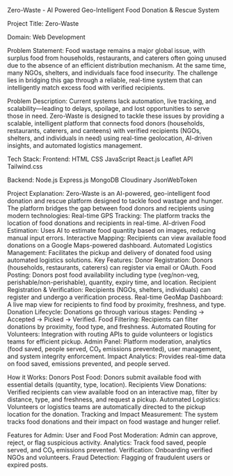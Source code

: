 Zero-Waste - AI Powered Geo-Intelligent Food Donation & Rescue System

Project Title: Zero-Waste

Domain: Web Development

Problem Statement: Food wastage remains a major global issue, with surplus food from households, restaurants, and caterers often going unused due to the absence of an efficient distribution mechanism. At the same time, many NGOs, shelters, and individuals face food insecurity. The challenge lies in bridging this gap through a reliable, real-time system that can intelligently match excess food with verified recipients.

Problem Description: Current systems lack automation, live tracking, and scalability—leading to delays, spoilage, and lost opportunities to serve those in need. Zero-Waste is designed to tackle these issues by providing a scalable, intelligent platform that connects food donors (households, restaurants, caterers, and canteens) with verified recipients (NGOs, shelters, and individuals in need) using real-time geolocation, AI-driven insights, and automated logistics management.

Tech Stack: Frontend: HTML CSS JavaScript React.js Leaflet API Tailwind.css

Backend: Node.js Express.js MongoDB Cloudinary JsonWebToken

Project Explanation: Zero-Waste is an AI-powered, geo-intelligent food donation and rescue platform designed to tackle food wastage and hunger. The platform bridges the gap between food donors and recipients using modern technologies: Real-time GPS Tracking: The platform tracks the location of food donations and recipients in real-time. AI-driven Food Estimation: Uses AI to estimate food quantity based on images, reducing manual input errors. Interactive Mapping: Recipients can view available food donations on a Google Maps-powered dashboard. Automated Logistics Management: Facilitates the pickup and delivery of donated food using automated logistics solutions. Key Features: Donor Registration: Donors (households, restaurants, caterers) can register via email or OAuth. Food Posting: Donors post food availability including type (veg/non-veg, perishable/non-perishable), quantity, expiry time, and location. Recipient Registration & Verification: Recipients (NGOs, shelters, individuals) can register and undergo a verification process. Real-time GeoMap Dashboard: A live map view for recipients to find food by proximity, freshness, and type. Donation Lifecycle: Donations go through various stages: Pending → Accepted → Picked → Verified. Food Filtering: Recipients can filter donations by proximity, food type, and freshness. Automated Routing for Volunteers: Integration with routing APIs to guide volunteers or logistics teams for efficient pickup. Admin Panel: Platform moderation, analytics (food saved, people served, CO₂ emissions prevented), user management, and system integrity enforcement. Impact Analytics: Provides real-time data on food saved, emissions prevented, and people served.

How it Works: Donors Post Food: Donors submit available food with essential details (quantity, type, location). Recipients View Donations: Verified recipients can view available food on an interactive map, filter by distance, type, and freshness, and request a pickup. Automated Logistics: Volunteers or logistics teams are automatically directed to the pickup location for the donation. Tracking and Impact Measurement: The system tracks food donations and their impact on food wastage and hunger relief.

Features for Admin: User and Food Post Moderation: Admin can approve, reject, or flag suspicious activity. Analytics: Track food saved, people served, and CO₂ emissions prevented. Verification: Onboarding verified NGOs and volunteers. Fraud Detection: Flagging of fraudulent users or expired posts.

